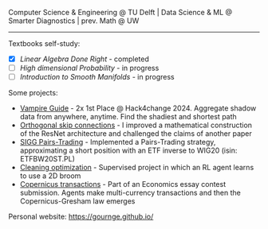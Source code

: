 Computer Science & Engineering @ TU Delft | Data Science & ML @ Smarter Diagnostics | prev. Math @ UW

---

Textbooks self-study:
- [x] _Linear Algebra Done Right_ - completed
- [ ] _High dimensional Probability_ - in progress
- [ ] _Introduction to Smooth Manifolds_ - in progress

Some projects:
- [Vampire Guide](https://github.com/MikPisula/vampire-guide/) - 2x 1st Place @ Hack4change 2024. Aggregate shadow data from anywhere, anytime. Find the shadiest and shortest path
- [Orthogonal skip connections](https://github.com/gournge/orthogonal-skip-connections) - I improved a mathematical construction of the ResNet architecture and challenged the claims of another paper 
- [SIGG Pairs-Trading](https://gournge.github.io/posts/High-school-competition-and-pairs-trading/) - Implemented a Pairs-Trading strategy, approximating a short position with an ETF inverse to WIG20 (isin: ETFBW20ST.PL)
- [Cleaning optimization](https://github.com/gournge/cleaning-optimization) - Supervised project in which an RL agent learns to use a 2D broom
- [Copernicus transactions](https://github.com/gournge/copernicus-transactions) - Part of an Economics essay contest submission. Agents make multi-currency transactions and then the Copernicus-Gresham law emerges

Personal website: https://gournge.github.io/
